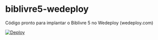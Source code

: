 # biblivre5-wedeploy
Código pronto para implantar o Biblivre 5 no Wedeploy (wedeploy.com)

[![Deploy](https://cdn.wedeploy.com/images/deploy.svg)](https://console.wedeploy.com/deploy?repo=https://github.com/wedeploy-examples/hosting-example)

